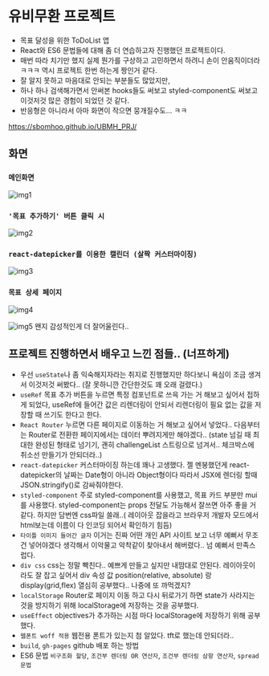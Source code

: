 # 유비무환 프로젝트
- 목표 달성을 위한 ToDoList 앱
- React와 ES6 문법들에 대해 좀 더 연습하고자 진행했던 프로젝트이다.
- 매번 따라 치기만 했지 실제 뭔가를 구상하고 고민하면서 하려니 손이 안움직이더라 ㅋㅋㅋ 역시 프로젝트 한번 하는게 짱인거 같다.
- 잘 알지 못하고 마음대로 안되는 부분들도 많았지만,
- 하나 하나 검색해가면서 안써본 hooks들도 써보고 styled-component도 써보고 이것저것 많은 경험이 되었던 것 같다.
- 반응형은 아니라서 아마 화면이 작으면 뭉개질수도... ㅋㅋ

https://sbomhoo.github.io/UBMH_PRJ/

## 화면
### `메인화면`
![img1](https://user-images.githubusercontent.com/30708283/206904332-a6cc70e4-49b1-4beb-abc4-918caccb7ad6.png)

### `'목표 추가하기' 버튼 클릭 시`
![img2](https://user-images.githubusercontent.com/30708283/206904337-6526f72d-ed15-4619-b42f-396156aadf3f.png)

### `react-datepicker를 이용한 캘린더 (살짝 커스터마이징)`
![img3](https://user-images.githubusercontent.com/30708283/206904346-70f1bb40-386e-4d28-acce-3d61c13ef1a5.png)

### `목표 상세 페이지`
![img4](https://user-images.githubusercontent.com/30708283/206904350-d6b35182-08d7-4d5a-893b-07ad518b01b8.png)

![img5](https://user-images.githubusercontent.com/30708283/206904351-d7ce5ead-a3a6-4696-a2b9-7ee627264113.png)
왠지 감성적인게 더 잘어울린다..

## 프로젝트 진행하면서 배우고 느낀 점들.. (너프하게)
- 우선 `useState`나 좀 익숙해지자라는 취지로 진행했지만 하다보니 욕심이 조금 생겨서 이것저것 써봤다.. (잘 못하니깐 간단한것도 꽤 오래 걸렸다.)
- `useRef` 목표 추가 버튼을 누르면 특정 컴포넌트로 쓰윽 가는 거 해보고 싶어서 접하게 되었다, useRef에 들어간 값은 리렌더링이 안되서 리렌더링이 필요 없는 값을 저장할 때 쓰기도 한다고 한다.
- `React Router` 누르면 다른 페이지로 이동하는 거 해보고 싶어서 넣었다.. 다음부터는 Router로 전환한 페이지에서는 데이터 뿌려지게만 해야겠다.. (state 넘길 때 최대한 완성된 형태로 넘기기, 괜히 challengeList 스트링으로 넘겨서.. 체크박스에 취소선 만들기가 안되더라..) 
- `react-datepicker` 커스터마이징 하는데 꽤나 고생했다. 젤 멘붕했던게 react-datepicker의 날짜는 Date형이 아니라 Object형이다 따라서 JSX에 렌더링 할때 JSON.stringify()로 감싸줘야한다.
- `styled-component` 주로 styled-component를 사용했고, 목표 카드 부분만 mui를 사용했다. styled-component는 props 전달도 가능해서 잘쓰면 아주 좋을 거 같다. 하지만 담번엔 css파일 쓸래..( 레이아웃 잡을라고 브라우저 개발자 모드에서 html보는데 이름이 다 인코딩 되어서 확인하기 힘듬)
- `타이틀 이미지 들어간 글자` 이거는 진짜 어떤 개인 API 사이트 보고 너무 예뻐서 무조건 넣어야겠다 생각해서 이악물고 악착같이 찾아내서 해버렸다.. 넘 예뻐서 만족스럽다.
- `div css` css는 정말 빡친다.. 예쁘게 만들고 싶지만 내맘대로 안된다. 레이아웃이라도 잘 잡고 싶어서 div 속성 값 position(relative, absolute) 랑 display(grid,flex) 열심히 공부했다.. 나중에 또 까먹겠지?
- `localStorage` Router로 페이지 이동 하고 다시 뒤로가기 하면 state가 사라지는 것을 방지하기 위해 localStorage에 저장하는 것을 공부했다. 
- `useEffect` objectives가 추가하는 시점 마다 localStorage에 저장하기 위해 공부했다.
- `웹폰트 woff 적용` 웹전용 폰트가 있는지 첨 알았다. tft로 했는데 안되더라..
- `build`, `gh-pages` github 배포 하는 방법
- ES6 문법 `비구조화 할당`, `조건부 렌더링 OR 연산자`, `조건부 렌더링 삼항 연산자`, `spread 문법`
